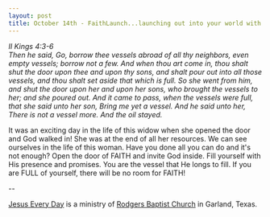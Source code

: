 ```yaml
---
layout: post
title: October 14th - FaithLaunch...launching out into your world with
---
```


_II Kings 4:3-6  
Then he said, Go, borrow thee vessels abroad of all thy neighbors,
even empty vessels; borrow not a few. And when thou art come in, thou
shalt shut the door upon thee and upon thy sons, and shalt pour out
into all those vessels, and thou shalt set aside that which is full.
So she went from him, and shut the door upon her and upon her sons,
who brought the vessels to her; and she poured out. And it came to
pass, when the vessels were full, that she said unto her son, Bring
me yet a vessel. And he said unto her, There is not a vessel more.
And the oil stayed._

It was an exciting day in the life of this widow when she opened
the door and God walked in! She was at the end of all her resources.
We can see ourselves in the life of this woman. Have you done all you
can do and it's not enough? Open the door of FAITH and invite God
inside. Fill yourself with His presence and promises. You are the
vessel that He longs to fill. If you are FULL of yourself, there will
be no room for FAITH!

 --

<a href=http://jesuseveryday.net>Jesus Every Day</a> is a ministry of <a href=http://rodgersbaptist.net>Rodgers Baptist Church</a> in Garland, Texas.
